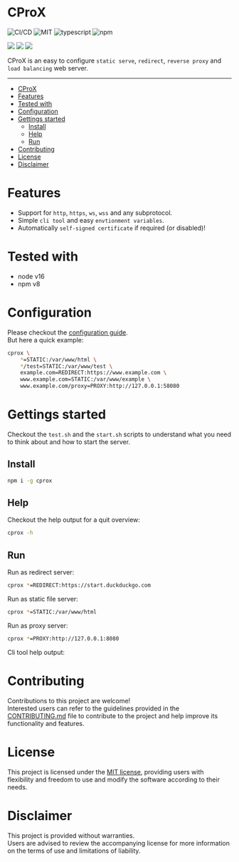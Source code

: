 # CProX
![CI/CD](https://github.com/noblemajo/cprox/workflows/Publish/badge.svg)
![MIT](https://img.shields.io/badge/license-MIT-blue.svg)
![typescript](https://img.shields.io/badge/dynamic/json?style=plastic&color=blue&label=Typescript&prefix=v&query=devDependencies.typescript&url=https%3A%2F%2Fraw.githubusercontent.com%2Fnoblemajo%2Fcprox%2Fmain%2Fpackage.json)
![npm](https://img.shields.io/npm/v/cprox.svg?style=plastic&logo=npm&color=red)
<!-- ![github](https://img.shields.io/badge/dynamic/json?style=plastic&color=darkviolet&label=GitHub&prefix=v&query=version&url=https%3A%2F%2Fraw.githubusercontent.com%2Fnoblemajo%2Fcprox%2Fmain%2Fpackage.json) -->

![](https://img.shields.io/badge/dynamic/json?color=green&label=watchers&query=watchers&suffix=x&url=https%3A%2F%2Fapi.github.com%2Frepos%2Fnoblemajo%2Fcprox)
![](https://img.shields.io/badge/dynamic/json?color=yellow&label=stars&query=stargazers_count&suffix=x&url=https%3A%2F%2Fapi.github.com%2Frepos%2Fnoblemajo%2Fcprox)
![](https://img.shields.io/badge/dynamic/json?color=navy&label=forks&query=forks&suffix=x&url=https%3A%2F%2Fapi.github.com%2Frepos%2Fnoblemajo%2Fcprox)
<!-- ![](https://img.shields.io/badge/dynamic/json?color=orange&label=subscribers&query=subscribers_count&suffix=x&url=https%3A%2F%2Fapi.github.com%2Frepos%2Fnoblemajo%2Fcprox)
![](https://img.shields.io/badge/dynamic/json?color=darkred&label=open%20issues&query=open_issues&suffix=x&url=https%3A%2F%2Fapi.github.com%2Frepos%2Fnoblemajo%2Fcprox) -->

CProX is an easy to configure `static serve`, `redirect`, `reverse proxy` and `load balancing` web server.

---
- [CProX](#cprox)
- [Features](#features)
- [Tested with](#tested-with)
- [Configuration](#configuration)
- [Gettings started](#gettings-started)
  - [Install](#install)
  - [Help](#help)
  - [Run](#run)
- [Contributing](#contributing)
- [License](#license)
- [Disclaimer](#disclaimer)

# Features
 - Support for `http`, `https`, `ws`, `wss` and any subprotocol.  
 - Simple `cli tool` and easy `envtionment variables`.
 - Automatically `self-signed certificate` if required (or disabled)!
 
# Tested with
 - node v16
 - npm  v8

# Configuration
Please checkout the [configuration guide](https://github.com/noblemajo/cprox/blob/main/docs/config.md).  
But here a quick example:
```sh
cprox \
    *=STATIC:/var/www/html \
    */test=STATIC:/var/www/test \
    example.com=REDIRECT:https://www.example.com \
    www.example.com=STATIC:/var/www/example \
    www.example.com/proxy=PROXY:http://127.0.0.1:58080
```

# Gettings started
Checkout the `test.sh` and the `start.sh` scripts to understand what you need to think about and how to start the server.

## Install
```sh
npm i -g cprox
```

## Help
Checkout the help output for a quit overview:
```sh
cprox -h
```

## Run
Run as redirect server:
```sh
cprox *=REDIRECT:https://start.duckduckgo.com
```
Run as static file server:
```sh
cprox *=STATIC:/var/www/html
```
Run as proxy server:
```sh
cprox *=PROXY:http://127.0.0.1:8080
```
Cli tool help output:

# Contributing
Contributions to this project are welcome!  
Interested users can refer to the guidelines provided in the [CONTRIBUTING.md](CONTRIBUTING.md) file to contribute to the project and help improve its functionality and features.

# License
This project is licensed under the [MIT license](LICENSE), providing users with flexibility and freedom to use and modify the software according to their needs.

# Disclaimer
This project is provided without warranties.  
Users are advised to review the accompanying license for more information on the terms of use and limitations of liability.
